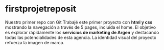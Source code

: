 # firstprojetreposit
Nuestro primer repo con Git
Trabajé este primer proyecto con **html y css** mostrando la navegación a través de 5 pages, incluida el home.
El objetivo es explorar rápidamente los **servicios de marketing de Argen** y destacando todas las potencialidades de esta agencia.
La identidad visual del proyecto refuerza la imagen de marca. 
